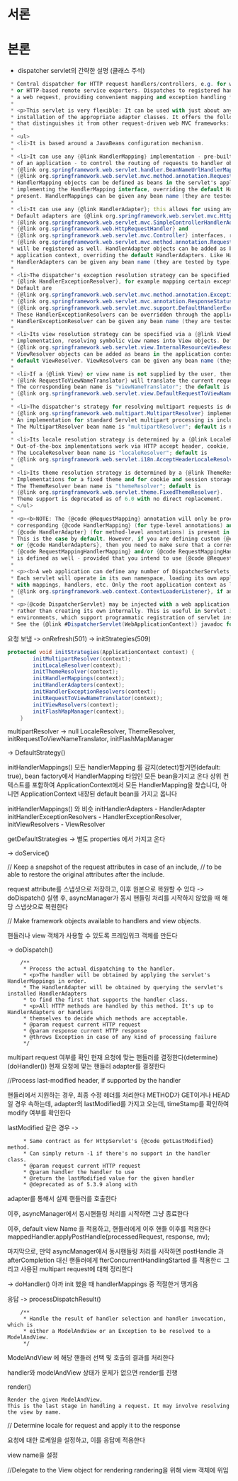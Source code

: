 # 서론

# 본론
- dispatcher servlet의 간략한 설명 (클래스 주석)
```Actionscript
 * Central dispatcher for HTTP request handlers/controllers, e.g. for web UI controllers
 * or HTTP-based remote service exporters. Dispatches to registered handlers for processing
 * a web request, providing convenient mapping and exception handling facilities.
 *
 * <p>This servlet is very flexible: It can be used with just about any workflow, with the
 * installation of the appropriate adapter classes. It offers the following functionality
 * that distinguishes it from other request-driven web MVC frameworks:
 *
 * <ul>
 * <li>It is based around a JavaBeans configuration mechanism.
 *
 * <li>It can use any {@link HandlerMapping} implementation - pre-built or provided as part
 * of an application - to control the routing of requests to handler objects. Default is
 * {@link org.springframework.web.servlet.handler.BeanNameUrlHandlerMapping} and
 * {@link org.springframework.web.servlet.mvc.method.annotation.RequestMappingHandlerMapping}.
 * HandlerMapping objects can be defined as beans in the servlet's application context,
 * implementing the HandlerMapping interface, overriding the default HandlerMapping if
 * present. HandlerMappings can be given any bean name (they are tested by type).
 *
 * <li>It can use any {@link HandlerAdapter}; this allows for using any handler interface.
 * Default adapters are {@link org.springframework.web.servlet.mvc.HttpRequestHandlerAdapter},
 * {@link org.springframework.web.servlet.mvc.SimpleControllerHandlerAdapter}, for Spring's
 * {@link org.springframework.web.HttpRequestHandler} and
 * {@link org.springframework.web.servlet.mvc.Controller} interfaces, respectively. A default
 * {@link org.springframework.web.servlet.mvc.method.annotation.RequestMappingHandlerAdapter}
 * will be registered as well. HandlerAdapter objects can be added as beans in the
 * application context, overriding the default HandlerAdapters. Like HandlerMappings,
 * HandlerAdapters can be given any bean name (they are tested by type).
 *
 * <li>The dispatcher's exception resolution strategy can be specified via a
 * {@link HandlerExceptionResolver}, for example mapping certain exceptions to error pages.
 * Default are
 * {@link org.springframework.web.servlet.mvc.method.annotation.ExceptionHandlerExceptionResolver},
 * {@link org.springframework.web.servlet.mvc.annotation.ResponseStatusExceptionResolver}, and
 * {@link org.springframework.web.servlet.mvc.support.DefaultHandlerExceptionResolver}.
 * These HandlerExceptionResolvers can be overridden through the application context.
 * HandlerExceptionResolver can be given any bean name (they are tested by type).
 *
 * <li>Its view resolution strategy can be specified via a {@link ViewResolver}
 * implementation, resolving symbolic view names into View objects. Default is
 * {@link org.springframework.web.servlet.view.InternalResourceViewResolver}.
 * ViewResolver objects can be added as beans in the application context, overriding the
 * default ViewResolver. ViewResolvers can be given any bean name (they are tested by type).
 *
 * <li>If a {@link View} or view name is not supplied by the user, then the configured
 * {@link RequestToViewNameTranslator} will translate the current request into a view name.
 * The corresponding bean name is "viewNameTranslator"; the default is
 * {@link org.springframework.web.servlet.view.DefaultRequestToViewNameTranslator}.
 *
 * <li>The dispatcher's strategy for resolving multipart requests is determined by a
 * {@link org.springframework.web.multipart.MultipartResolver} implementation.
 * An implementation for standard Servlet multipart processing is included.
 * The MultipartResolver bean name is "multipartResolver"; default is none.
 *
 * <li>Its locale resolution strategy is determined by a {@link LocaleResolver}.
 * Out-of-the-box implementations work via HTTP accept header, cookie, or session.
 * The LocaleResolver bean name is "localeResolver"; default is
 * {@link org.springframework.web.servlet.i18n.AcceptHeaderLocaleResolver}.
 *
 * <li>Its theme resolution strategy is determined by a {@link ThemeResolver}.
 * Implementations for a fixed theme and for cookie and session storage are included.
 * The ThemeResolver bean name is "themeResolver"; default is
 * {@link org.springframework.web.servlet.theme.FixedThemeResolver}.
 * Theme support is deprecated as of 6.0 with no direct replacement.
 * </ul>
 *
 * <p><b>NOTE: The {@code @RequestMapping} annotation will only be processed if a
 * corresponding {@code HandlerMapping} (for type-level annotations) and/or
 * {@code HandlerAdapter} (for method-level annotations) is present in the dispatcher.</b>
 * This is the case by default. However, if you are defining custom {@code HandlerMappings}
 * or {@code HandlerAdapters}, then you need to make sure that a corresponding custom
 * {@code RequestMappingHandlerMapping} and/or {@code RequestMappingHandlerAdapter}
 * is defined as well - provided that you intend to use {@code @RequestMapping}.
 *
 * <p><b>A web application can define any number of DispatcherServlets.</b>
 * Each servlet will operate in its own namespace, loading its own application context
 * with mappings, handlers, etc. Only the root application context as loaded by
 * {@link org.springframework.web.context.ContextLoaderListener}, if any, will be shared.
 *
 * <p>{@code DispatcherServlet} may be injected with a web application context,
 * rather than creating its own internally. This is useful in Servlet 3.0+
 * environments, which support programmatic registration of servlet instances.
 * See the {@link #DispatcherServlet(WebApplicationContext)} javadoc for details. 
```
요청 보냄 
    -> onRefresh(501)
        -> initStrategies(509)

```java
protected void initStrategies(ApplicationContext context) {
		initMultipartResolver(context);
		initLocaleResolver(context);
		initThemeResolver(context);
		initHandlerMappings(context);
		initHandlerAdapters(context);
		initHandlerExceptionResolvers(context);
		initRequestToViewNameTranslator(context);
		initViewResolvers(context);
		initFlashMapManager(context);
	}
```

multipartResolver -> null
LocaleResolver,
ThemeResolver,
initRequestToViewNameTranslator,
initFlashMapManager

-> DefaultStrategy()

initHandlerMappings()
모든 handlerMapping 를 감지(detect)할거면(default: true),
bean factory에서 HandlerMapping 타입인 모든 bean을가지고 온다
상위 컨텍스트를 포함하여 ApplicationContext에서 모든 HandlerMapping을 찾습니다,
아니면 ApplicationContext 내장된 default bean을 가지고 옵니다


initHandlerMappings() 와 비슷
initHandlerAdapters - HandlerAdapter
initHandlerExceptionResolvers - HandlerExceptionResolver,
initViewResolvers - ViewResolver

getDefaultStrategies -> 별도 properties 에서 가지고 온다


-> doService()

// Keep a snapshot of the request attributes in case of an include,
// to be able to restore the original attributes after the include.

request attribute를 스냅셧으로 저장하고, 이후 원본으로 복원할 수 있다
-> doDispatch() 실행 후, asyncManager가 동시 핸들링 처리를 시작하지 않았을 때 해당 스냅샷으로 복원한다

// Make framework objects available to handlers and view objects.

핸들러나 view 객체가 사용할 수 있도록 프레임워크 객체를 만든다

-> doDispatch()
```
	/**
	 * Process the actual dispatching to the handler.
	 * <p>The handler will be obtained by applying the servlet's HandlerMappings in order.
	 * The HandlerAdapter will be obtained by querying the servlet's installed HandlerAdapters
	 * to find the first that supports the handler class.
	 * <p>All HTTP methods are handled by this method. It's up to HandlerAdapters or handlers
	 * themselves to decide which methods are acceptable.
	 * @param request current HTTP request
	 * @param response current HTTP response
	 * @throws Exception in case of any kind of processing failure
	 */
```

multipart request 여부를 확인
현재 요청에 맞는 핸들러를 결정한다(determine) (doHandler())
현재 요청에 맞는 핸들러 adapter를 결정한다

//Process last-modified header, if supported by the handler

핸들러에서 지원하는 경우, 최종 수정 헤더를 처리한다
METHOD가 GET이거나 HEAD일 경우 속하는데, adapter의 lastModified를 가지고 오는데,
timeStamp를 확인하여 modify 여부를 확인한다



lastModified 같은 경우 -> 
```
	 * Same contract as for HttpServlet's {@code getLastModified} method.
	 * Can simply return -1 if there's no support in the handler class.
	 * @param request current HTTP request
	 * @param handler the handler to use
	 * @return the lastModified value for the given handler
	 * @deprecated as of 5.3.9 along with
```

adapter를 통해서 실제 핸들러를 호출한다

이후, asyncManager에서 동시핸들링 처리를 시작하면 그냥 종료한다

이후, default view Name 을 적용하고,
핸들러에게 이후 핸들 이후를 적용한다
mappedHandler.applyPostHandle(processedRequest, response, mv);

마지막으로,
만약 asyncManager에서 동시핸들링 처리를 시작하면
postHandle 과 afterCompletion 대신 핸들러에게 fterConcurrentHandlingStarted 를 적용한ㄷ
그리고 사용된 multipart request에 대해 정리한다

-> doHandler()
아까 init 했을 때 handlerMappings 중 적절한거 땡겨옴


응답 ->
processDispatchResult()
```
	/**
	 * Handle the result of handler selection and handler invocation, which is
	 * either a ModelAndView or an Exception to be resolved to a ModelAndView.
	 */

```

ModelAndView 에 해당 핸들러 선택 및 호출의 결과를 처리한다

handler와 modelAndView 상태가 문제가 없으면 render를 진행

render()
```
Render the given ModelAndView.
This is the last stage in handling a request. It may involve resolving the view by name.
```
// Determine locale for request and apply it to the response

요청에 대한 로케일을 설정하고, 이를 응답에 적용한다

view name을 설정

//Delegate to the View object for rendering
randering을 위해 view 객체에 위임